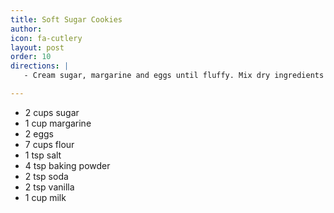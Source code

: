```yaml
---
title: Soft Sugar Cookies
author:
icon: fa-cutlery
layout: post
order: 10
directions: |
   - Cream sugar, margarine and eggs until fluffy. Mix dry ingredients together. Add creamed mixture alternately with milk and vanilla. Blend thoroughly. Chill. Roll out ¼” thick cut as desired. Place on greased cookie sheet. Bake at 375° for 5-10 minutes. Cook and top with frosting.

---
```


<ul>
	<li>2 cups sugar</li>
	<li>1 cup margarine</li>
	<li>2 eggs</li>
	<li>7 cups flour</li>
	<li>1 tsp salt</li>
	<li>4 tsp baking powder</li>
	<li>2 tsp soda</li>
	<li>2 tsp vanilla</li>
	<li>1 cup milk</li>
</ul>
